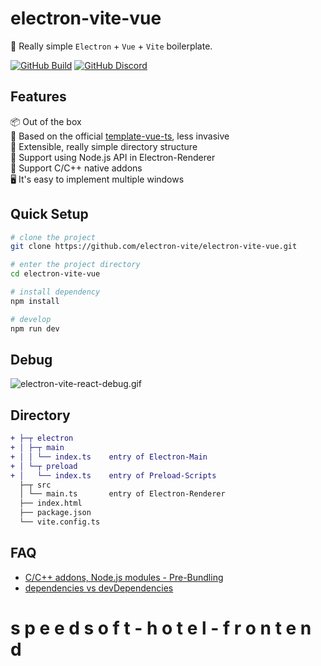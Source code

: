 # electron-vite-vue

🥳 Really simple `Electron` + `Vue` + `Vite` boilerplate.

<!-- [![awesome-vite](https://awesome.re/mentioned-badge.svg)](https://github.com/vitejs/awesome-vite) -->
<!-- [![Netlify Status](https://api.netlify.com/api/v1/badges/ae3863e3-1aec-4eb1-8f9f-1890af56929d/deploy-status)](https://app.netlify.com/sites/electron-vite/deploys) -->
<!-- [![GitHub license](https://img.shields.io/github/license/caoxiemeihao/electron-vite-vue)](https://github.com/electron-vite/electron-vite-vue/blob/main/LICENSE) -->
<!-- [![GitHub stars](https://img.shields.io/github/stars/caoxiemeihao/electron-vite-vue?color=fa6470)](https://github.com/electron-vite/electron-vite-vue) -->
<!-- [![GitHub forks](https://img.shields.io/github/forks/caoxiemeihao/electron-vite-vue)](https://github.com/electron-vite/electron-vite-vue) -->
[![GitHub Build](https://github.com/electron-vite/electron-vite-vue/actions/workflows/build.yml/badge.svg)](https://github.com/electron-vite/electron-vite-vue/actions/workflows/build.yml)
[![GitHub Discord](https://img.shields.io/badge/chat-discord-blue?logo=discord)](https://discord.gg/sRqjYpEAUK)

## Features

📦 Out of the box  
🎯 Based on the official [template-vue-ts](https://github.com/vitejs/vite/tree/main/packages/create-vite/template-vue-ts), less invasive  
🌱 Extensible, really simple directory structure  
💪 Support using Node.js API in Electron-Renderer  
🔩 Support C/C++ native addons  
🖥 It's easy to implement multiple windows  

## Quick Setup

```sh
# clone the project
git clone https://github.com/electron-vite/electron-vite-vue.git

# enter the project directory
cd electron-vite-vue

# install dependency
npm install

# develop
npm run dev
```

## Debug

![electron-vite-react-debug.gif](https://github.com/electron-vite/electron-vite-react/blob/main/electron-vite-react-debug.gif?raw=true)

## Directory

```diff
+ ├─┬ electron
+ │ ├─┬ main
+ │ │ └── index.ts    entry of Electron-Main
+ │ └─┬ preload
+ │   └── index.ts    entry of Preload-Scripts
  ├─┬ src
  │ └── main.ts       entry of Electron-Renderer
  ├── index.html
  ├── package.json
  └── vite.config.ts
```

<!--
## Be aware

🚨 By default, this template integrates Node.js in the Renderer process. If you don't need it, you just remove the option below. [Because it will modify the default config of Vite](https://github.com/electron-vite/vite-plugin-electron-renderer#config-presets-opinionated).

```diff
# vite.config.ts

export default {
  plugins: [
-   // Use Node.js API in the Renderer-process
-   renderer({
-     nodeIntegration: true,
-   }),
  ],
}
```
-->

## FAQ

- [C/C++ addons, Node.js modules - Pre-Bundling](https://github.com/electron-vite/vite-plugin-electron-renderer#dependency-pre-bundling)
- [dependencies vs devDependencies](https://github.com/electron-vite/vite-plugin-electron-renderer#dependencies-vs-devdependencies)
#   s p e e d s o f t - h o t e l - f r o n t e n d 
 
 
